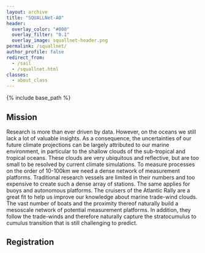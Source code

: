 ```yaml
---
layout: archive
title: "SQUALLNet-AO"
header:
  overlay_color: "#000"
  overlay_filter: "0.1"
  overlay_image: squallnet-header.png
permalink: /squallnet/
author_profile: false
redirect_from:
  - /sail
  - /squallnet.html
classes:
  - about_class
---
```


{% include base_path %}

<style type="text/css">
.tg  {border:none;border-collapse:collapse;border-spacing:0;}
.tg td{border-style:solid;border-width:0px;font-family:Arial, sans-serif;font-size:18px;overflow:hidden;
  padding:10px 5px;word-break:normal;}
.tg th{border-style:solid;border-width:0px;font-family:Arial, sans-serif;font-size:18px;font-weight:normal;
  overflow:hidden;padding:10px 5px;word-break:normal;}
.tg .tg-lqy6{text-align:right;vertical-align:top}
.tg .tg-dvpl{border-color:inherit;text-align:right;vertical-align:top}
.tg .tg-0pky{border-color:inherit;text-align:left;vertical-align:top}
.tg .tg-0lax{text-align:left;vertical-align:top}
</style>

<style>.page__hero--overlay {min-height:calc(100vw * 0.95)}</style>

## Mission
Research is more than ever driven by data. However, on the oceans we still lack a lot of valuable insights. As a consequence, the uncertainties of our future climate projections can be largely attributed to our marine environment, in particular to the shallow clouds of the sub-tropical and tropical oceans. These clouds are very ubiquitous and reflective, but are too small to be resolved by current climate simulations. To measure processes on the order of 10-100km we need a dense network of measurement platforms. Traditional research vessels are limited in their numbers and too expensive to create such a dense array of stations. The same applies for buoys and autonomous platforms. The cruisers of the Atlantic Rally are a great fit to help us improve our knowledge about marine trade-wind clouds. The vast number of boats and the proximity thereof naturally build a mesoscale network of potential measurement platforms. In addition, they follow the trade-winds and therefore naturally capture the stratocumulus to cumulus transition that is still challenging to predict.

## Registration

